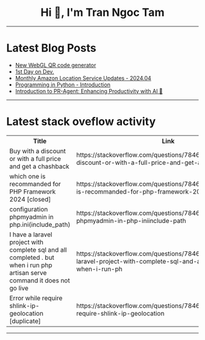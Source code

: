 <h1 align="center">Hi 👋, I'm Tran Ngoc Tam</h1>

---

# Latest Blog Posts 
<!-- BLOG-POST-LIST:START -->
- [New WebGL QR code generator](https://dev.to/matteosant_dev/new-webgl-qr-code-generator-57fk)
- [1st Day on Dev.](https://dev.to/shweta3103/1st-day-on-dev-43ho)
- [Monthly Amazon Location Service Updates - 2024.04](https://dev.to/aws-heroes/monthly-amazon-location-service-updates-202403-33n0)
- [Programming in Python - Introduction](https://dev.to/dchhitarka/programming-in-python-introduction-16k6)
- [Introduction to PR-Agent: Enhancing Productivity with AI 🚀](https://dev.to/dukeofhazardz/introduction-to-pr-agent-enhancing-productivity-with-ai-14n5)
<!-- BLOG-POST-LIST:END -->

---

# Latest stack oveflow activity
<table>
  <tr><th>Title</th><th>Link</th></tr>
  <!-- STACKOVERFLOW:START --><tr><td>Buy with a discount or with a full price and get a chashback</td><td>https://stackoverflow.com/questions/78467777/buy-with-a-discount-or-with-a-full-price-and-get-a-chashback</td></tr><tr><td>which one is recommanded for PHP Framework 2024 [closed]</td><td>https://stackoverflow.com/questions/78467776/which-one-is-recommanded-for-php-framework-2024</td></tr><tr><td>configuration phpmyadmin in php.ini&lpar;include_path&rpar;</td><td>https://stackoverflow.com/questions/78467760/configuration-phpmyadmin-in-php-iniinclude-path</td></tr><tr><td>I have a laravel project with complete sql and all completed . but when i run php artisan serve command it does not go live</td><td>https://stackoverflow.com/questions/78467748/i-have-a-laravel-project-with-complete-sql-and-all-completed-but-when-i-run-ph</td></tr><tr><td>Error while require shlink-ip-geolocation [duplicate]</td><td>https://stackoverflow.com/questions/78467625/error-while-require-shlink-ip-geolocation</td></tr><!-- STACKOVERFLOW:END -->
</table>

---


